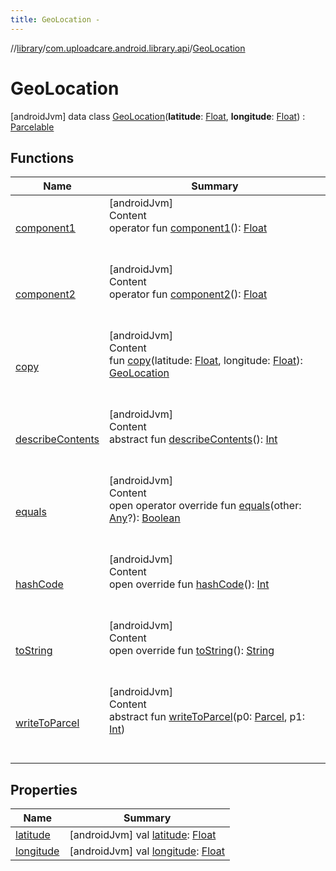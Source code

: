 ```yaml
---
title: GeoLocation -
---
```

//[library](../../index.md)/[com.uploadcare.android.library.api](../index.md)/[GeoLocation](index.md)



# GeoLocation  
 [androidJvm] data class [GeoLocation](index.md)(**latitude**: [Float](https://kotlinlang.org/api/latest/jvm/stdlib/kotlin/-float/index.html), **longitude**: [Float](https://kotlinlang.org/api/latest/jvm/stdlib/kotlin/-float/index.html)) : [Parcelable](https://developer.android.com/reference/kotlin/android/os/Parcelable.html)   


## Functions  
  
|  Name|  Summary| 
|---|---|
| <a name="com.uploadcare.android.library.api/GeoLocation/component1/#/PointingToDeclaration/"></a>[component1](component1.md)| <a name="com.uploadcare.android.library.api/GeoLocation/component1/#/PointingToDeclaration/"></a>[androidJvm]  <br>Content  <br>operator fun [component1](component1.md)(): [Float](https://kotlinlang.org/api/latest/jvm/stdlib/kotlin/-float/index.html)  <br><br><br>
| <a name="com.uploadcare.android.library.api/GeoLocation/component2/#/PointingToDeclaration/"></a>[component2](component2.md)| <a name="com.uploadcare.android.library.api/GeoLocation/component2/#/PointingToDeclaration/"></a>[androidJvm]  <br>Content  <br>operator fun [component2](component2.md)(): [Float](https://kotlinlang.org/api/latest/jvm/stdlib/kotlin/-float/index.html)  <br><br><br>
| <a name="com.uploadcare.android.library.api/GeoLocation/copy/#kotlin.Float#kotlin.Float/PointingToDeclaration/"></a>[copy](copy.md)| <a name="com.uploadcare.android.library.api/GeoLocation/copy/#kotlin.Float#kotlin.Float/PointingToDeclaration/"></a>[androidJvm]  <br>Content  <br>fun [copy](copy.md)(latitude: [Float](https://kotlinlang.org/api/latest/jvm/stdlib/kotlin/-float/index.html), longitude: [Float](https://kotlinlang.org/api/latest/jvm/stdlib/kotlin/-float/index.html)): [GeoLocation](index.md)  <br><br><br>
| <a name="android.os/Parcelable/describeContents/#/PointingToDeclaration/"></a>[describeContents](../../com.uploadcare.android.library.exceptions/-uploadcare-exception/index.md#%5Bandroid.os%2FParcelable%2FdescribeContents%2F%23%2FPointingToDeclaration%2F%5D%2FFunctions%2F2103969333)| <a name="android.os/Parcelable/describeContents/#/PointingToDeclaration/"></a>[androidJvm]  <br>Content  <br>abstract fun [describeContents](../../com.uploadcare.android.library.exceptions/-uploadcare-exception/index.md#%5Bandroid.os%2FParcelable%2FdescribeContents%2F%23%2FPointingToDeclaration%2F%5D%2FFunctions%2F2103969333)(): [Int](https://kotlinlang.org/api/latest/jvm/stdlib/kotlin/-int/index.html)  <br><br><br>
| <a name="kotlin/Any/equals/#kotlin.Any?/PointingToDeclaration/"></a>[equals](../../com.uploadcare.android.library.utils/-moshi-adapter/index.md#%5Bkotlin%2FAny%2Fequals%2F%23kotlin.Any%3F%2FPointingToDeclaration%2F%5D%2FFunctions%2F2103969333)| <a name="kotlin/Any/equals/#kotlin.Any?/PointingToDeclaration/"></a>[androidJvm]  <br>Content  <br>open operator override fun [equals](../../com.uploadcare.android.library.utils/-moshi-adapter/index.md#%5Bkotlin%2FAny%2Fequals%2F%23kotlin.Any%3F%2FPointingToDeclaration%2F%5D%2FFunctions%2F2103969333)(other: [Any](https://kotlinlang.org/api/latest/jvm/stdlib/kotlin/-any/index.html)?): [Boolean](https://kotlinlang.org/api/latest/jvm/stdlib/kotlin/-boolean/index.html)  <br><br><br>
| <a name="kotlin/Any/hashCode/#/PointingToDeclaration/"></a>[hashCode](../../com.uploadcare.android.library.utils/-moshi-adapter/index.md#%5Bkotlin%2FAny%2FhashCode%2F%23%2FPointingToDeclaration%2F%5D%2FFunctions%2F2103969333)| <a name="kotlin/Any/hashCode/#/PointingToDeclaration/"></a>[androidJvm]  <br>Content  <br>open override fun [hashCode](../../com.uploadcare.android.library.utils/-moshi-adapter/index.md#%5Bkotlin%2FAny%2FhashCode%2F%23%2FPointingToDeclaration%2F%5D%2FFunctions%2F2103969333)(): [Int](https://kotlinlang.org/api/latest/jvm/stdlib/kotlin/-int/index.html)  <br><br><br>
| <a name="kotlin/Any/toString/#/PointingToDeclaration/"></a>[toString](../../com.uploadcare.android.library.utils/-moshi-adapter/index.md#%5Bkotlin%2FAny%2FtoString%2F%23%2FPointingToDeclaration%2F%5D%2FFunctions%2F2103969333)| <a name="kotlin/Any/toString/#/PointingToDeclaration/"></a>[androidJvm]  <br>Content  <br>open override fun [toString](../../com.uploadcare.android.library.utils/-moshi-adapter/index.md#%5Bkotlin%2FAny%2FtoString%2F%23%2FPointingToDeclaration%2F%5D%2FFunctions%2F2103969333)(): [String](https://kotlinlang.org/api/latest/jvm/stdlib/kotlin/-string/index.html)  <br><br><br>
| <a name="android.os/Parcelable/writeToParcel/#android.os.Parcel#kotlin.Int/PointingToDeclaration/"></a>[writeToParcel](../../com.uploadcare.android.library.exceptions/-uploadcare-exception/index.md#%5Bandroid.os%2FParcelable%2FwriteToParcel%2F%23android.os.Parcel%23kotlin.Int%2FPointingToDeclaration%2F%5D%2FFunctions%2F2103969333)| <a name="android.os/Parcelable/writeToParcel/#android.os.Parcel#kotlin.Int/PointingToDeclaration/"></a>[androidJvm]  <br>Content  <br>abstract fun [writeToParcel](../../com.uploadcare.android.library.exceptions/-uploadcare-exception/index.md#%5Bandroid.os%2FParcelable%2FwriteToParcel%2F%23android.os.Parcel%23kotlin.Int%2FPointingToDeclaration%2F%5D%2FFunctions%2F2103969333)(p0: [Parcel](https://developer.android.com/reference/kotlin/android/os/Parcel.html), p1: [Int](https://kotlinlang.org/api/latest/jvm/stdlib/kotlin/-int/index.html))  <br><br><br>


## Properties  
  
|  Name|  Summary| 
|---|---|
| <a name="com.uploadcare.android.library.api/GeoLocation/latitude/#/PointingToDeclaration/"></a>[latitude](latitude.md)| <a name="com.uploadcare.android.library.api/GeoLocation/latitude/#/PointingToDeclaration/"></a> [androidJvm] val [latitude](latitude.md): [Float](https://kotlinlang.org/api/latest/jvm/stdlib/kotlin/-float/index.html)   <br>
| <a name="com.uploadcare.android.library.api/GeoLocation/longitude/#/PointingToDeclaration/"></a>[longitude](longitude.md)| <a name="com.uploadcare.android.library.api/GeoLocation/longitude/#/PointingToDeclaration/"></a> [androidJvm] val [longitude](longitude.md): [Float](https://kotlinlang.org/api/latest/jvm/stdlib/kotlin/-float/index.html)   <br>

